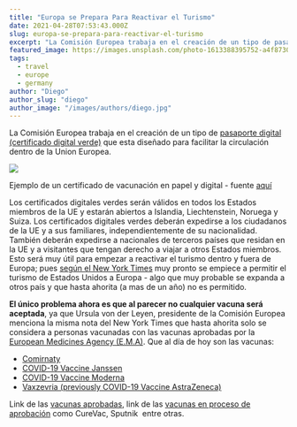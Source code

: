 ```yaml
---
title: "Europa se Prepara Para Reactivar el Turismo"
date: 2021-04-28T07:53:43.000Z
slug: europa-se-prepara-para-reactivar-el-turismo
excerpt: "La Comisión Europea trabaja en el creación de un tipo de pasaporte digital (certificado digital verde) [https://ec.europa.eu/commission/presscorner/detail/es/IP..."
featured_image: https://images.unsplash.com/photo-1613388395752-a4f8730271e2?crop=entropy&cs=tinysrgb&fit=max&fm=jpg&ixid=MnwxMTc3M3wwfDF8c2VhcmNofDZ8fHFyJTIwY29kZXxlbnwwfHx8fDE2MTk1OTI2MzI&ixlib=rb-1.2.1&q=80&w=2000
tags:
  - travel
  - europe
  - germany
author: "Diego"
author_slug: "diego"
author_image: "/images/authors/diego.jpg"
---
```


La Comisión Europea trabaja en el creación de un tipo de [pasaporte digital (certificado digital verde)](https://ec.europa.eu/commission/presscorner/detail/es/IP_21_1181) que esta diseñado para facilitar la circulación dentro de la Union Europea.  

![](/images/vacuna_digital_verde_ehealth.jpg)

Ejemplo de un certificado de vacunación en papel y digital - fuente [aquí](https://ec.europa.eu/health/sites/health/files/ehealth/docs/trust-framework_interoperability_certificates_en.pdf)

Los certificados digitales verdes serán válidos en todos los Estados miembros de la UE y estarán abiertos a Islandia, Liechtenstein, Noruega y Suiza. Los certificados digitales verdes deberán expedirse a los ciudadanos de la UE y a sus familiares, independientemente de su nacionalidad. También deberán expedirse a nacionales de terceros países que residan en la UE y a visitantes que tengan derecho a viajar a otros Estados miembros. Esto será muy útil para empezar a reactivar el turismo dentro y fuera de Europa; pues [según el New York Times](https://www.nytimes.com/2021/04/25/world/europe/american-travel-to-europe.html) muy pronto se empiece a permitir el turismo de Estados Unidos a Europa - algo que muy probable se expanda a otros país y que hasta ahorita (a mas de un año) no es permitido.

**El único problema ahora es que al parecer no cualquier vacuna será aceptada**, ya que Ursula von der Leyen, presidente de la Comisión Europea menciona la misma nota del New York Times que hasta ahorita solo se considera a personas vacunadas con las vacunas aprobadas por la [European Medicines Agency (E.M.A)](https://www.ema.europa.eu/en). Que al día de hoy son las vacunas:

*   [Comirnaty](https://www.ema.europa.eu/en/medicines/human/EPAR/comirnaty)
*   [COVID-19 Vaccine Janssen](https://www.ema.europa.eu/en/medicines/human/EPAR/covid-19-vaccine-janssen)
*   [COVID-19 Vaccine Moderna](https://www.ema.europa.eu/en/medicines/human/EPAR/covid-19-vaccine-moderna)
*   [Vaxzevria (previously COVID-19 Vaccine AstraZeneca)](https://www.ema.europa.eu/en/medicines/human/EPAR/vaxzevria-previously-covid-19-vaccine-astrazeneca)

Link de las [vacunas aprobadas](https://www.ema.europa.eu/en/human-regulatory/overview/public-health-threats/coronavirus-disease-covid-19/treatments-vaccines/vaccines-covid-19/covid-19-vaccines-authorised#authorised-covid-19-vaccines-section), link de las [vacunas en proceso de aprobación](https://www.ema.europa.eu/en/human-regulatory/overview/public-health-threats/coronavirus-disease-covid-19/treatments-vaccines/vaccines-covid-19/covid-19-vaccines-under-evaluation#covid-19-vaccines-under-rolling-review-section) como CureVac, Sputnik  entre otras.